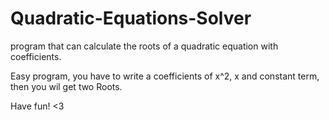 # Quadratic-Equations-Solver
program that can calculate the roots of a quadratic equation with coefficients.

Easy program, you have to write a coefficients of x^2, x and constant term, then you wil get two Roots.

Have fun! <3
